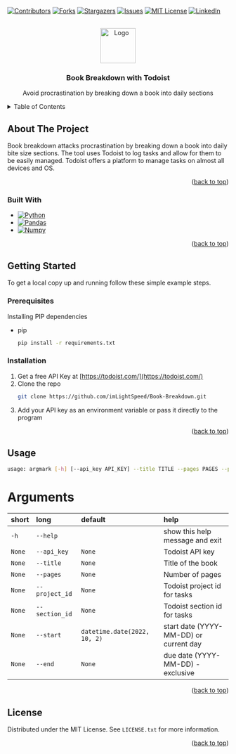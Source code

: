 <a name="readme-top"></a>

<!-- PROJECT SHIELDS -->
<!--
*** I'm using markdown "reference style" links for readability.
*** Reference links are enclosed in brackets [ ] instead of parentheses ( ).
*** See the bottom of this document for the declaration of the reference variables
*** for contributors-url, forks-url, etc. This is an optional, concise syntax you may use.
*** https://www.markdownguide.org/basic-syntax/#reference-style-links
-->
[![Contributors][contributors-shield]][contributors-url]
[![Forks][forks-shield]][forks-url]
[![Stargazers][stars-shield]][stars-url]
[![Issues][issues-shield]][issues-url]
[![MIT License][license-shield]][license-url]
[![LinkedIn][linkedin-shield]][linkedin-url]



<!-- PROJECT LOGO -->
<br />
<div align="center">
    <a href="https://github.com/imLightSpeed/Book-Breakdown">
    <img src="https://ericsammons.com/wp-content/uploads/2021/02/todoist-logo.png" alt="Logo" width="80" height="80">
  </a>
<h3 align="center">Book Breakdown with Todoist</h3>

  <p align="center">
    Avoid procrastination by breaking down a book into daily sections
    
</div>



<!-- TABLE OF CONTENTS -->
<details>
  <summary>Table of Contents</summary>
  <ol>
    <li>
      <a href="#about-the-project">About The Project</a>
      <ul>
        <li><a href="#built-with">Built With</a></li>
      </ul>
    </li>
    <li>
      <a href="#getting-started">Getting Started</a>
      <ul>
        <li><a href="#prerequisites">Prerequisites</a></li>
        <li><a href="#installation">Installation</a></li>
      </ul>
    </li>
    <li><a href="#usage">Usage</a></li>
    <li><a href="#license">License</a></li>
  </ol>
</details>



<!-- ABOUT THE PROJECT -->
## About The Project

Book breakdown attacks procrastination by breaking down a book into daily bite size sections. The tool uses Todoist to log tasks and allow for them to be easily managed. Todoist offers a platform to manage tasks on almost all devices and OS.
<p align="right">(<a href="#readme-top">back to top</a>)</p>



### Built With

* [![Python][Python.org]][Python-url]
* [![Pandas][Pandas]][Pandas-url]
* [![Numpy][Numpy]][Numpy-url]

<p align="right">(<a href="#readme-top">back to top</a>)</p>



<!-- GETTING STARTED -->
## Getting Started
To get a local copy up and running follow these simple example steps.

### Prerequisites

Installing PIP dependencies
* pip
  ```sh
  pip install -r requirements.txt
  ```

### Installation

1. Get a free API Key at [https://todoist.com/](https://todoist.com/)
2. Clone the repo
   ```sh
   git clone https://github.com/imLightSpeed/Book-Breakdown.git
   ```
3. Add your API key as an environment variable or pass it directly to the program

<p align="right">(<a href="#readme-top">back to top</a>)</p>



<!-- USAGE EXAMPLES -->
## Usage

```bash
usage: argmark [-h] [--api_key API_KEY] --title TITLE --pages PAGES --project_id PROJECT_ID --section_id SECTION_ID [--start START] --end END

```
# Arguments

| short          |long|default|help|
|:---------------| :--- | :--- | :--- |
| `-h`           |`--help`||show this help message and exit|
| `None`         |`--api_key`|`None`|Todoist API key|
|`None` | `--title`      |`None`|Title of the book|
|`None` | `--pages`      |`None`|Number of pages|
|`None` | `--project_id` |`None`|Todoist project id for tasks|
|`None` | `--section_id` |`None`|Todoist section id for tasks|
|`None` | `--start`      |`datetime.date(2022, 10, 2)`|start date (YYYY-MM-DD) or current day|
|`None` | `--end`        |`None`|due date (YYYY-MM-DD) - exclusive|


<p align="right">(<a href="#readme-top">back to top</a>)</p>



<!-- LICENSE -->
## License

Distributed under the MIT License. See `LICENSE.txt` for more information.

<p align="right">(<a href="#readme-top">back to top</a>)</p>





<!-- MARKDOWN LINKS & IMAGES -->
<!-- https://www.markdownguide.org/basic-syntax/#reference-style-links -->
[contributors-shield]: https://img.shields.io/github/contributors/imLightSpeed/Book-Breakdown.svg?style=for-the-badge
[contributors-url]: https://github.com/imLightSpeed/Book-Breakdown/graphs/contributors
[forks-shield]: https://img.shields.io/github/forks/imLightSpeed/Book-Breakdown.svg?style=for-the-badge
[forks-url]: https://github.com/imLightSpeed/Book-Breakdown/network/members
[stars-shield]: https://img.shields.io/github/stars/imLightSpeed/Book-Breakdown.svg?style=for-the-badge
[stars-url]: https://github.com/imLightSpeed/Book-Breakdown/stargazers
[issues-shield]: https://img.shields.io/github/issues/imLightSpeed/Book-Breakdown.svg?style=for-the-badge
[issues-url]: https://github.com/imLightSpeed/Book-Breakdown/issues
[license-shield]: https://img.shields.io/github/license/imLightSpeed/Book-Breakdown.svg?style=for-the-badge
[license-url]: https://github.com/imLightSpeed/Book-Breakdown/blob/master/LICENSE.txt
[linkedin-shield]: https://img.shields.io/badge/-LinkedIn-black.svg?style=for-the-badge&logo=linkedin&colorB=555
[linkedin-url]: https://www.linkedin.com/in/luke-sanborn/
[product-screenshot]: images/screenshot.png
[Next.js]: https://img.shields.io/badge/next.js-000000?style=for-the-badge&logo=nextdotjs&logoColor=white
[Next-url]: https://nextjs.org/
[React.js]: https://img.shields.io/badge/React-20232A?style=for-the-badge&logo=react&logoColor=61DAFB
[React-url]: https://reactjs.org/
[Vue.js]: https://img.shields.io/badge/Vue.js-35495E?style=for-the-badge&logo=vuedotjs&logoColor=4FC08D
[Vue-url]: https://vuejs.org/
[Angular.io]: https://img.shields.io/badge/Angular-DD0031?style=for-the-badge&logo=angular&logoColor=white
[Angular-url]: https://angular.io/
[Svelte.dev]: https://img.shields.io/badge/Svelte-4A4A55?style=for-the-badge&logo=svelte&logoColor=FF3E00
[Svelte-url]: https://svelte.dev/
[Laravel.com]: https://img.shields.io/badge/Laravel-FF2D20?style=for-the-badge&logo=laravel&logoColor=white
[Laravel-url]: https://laravel.com
[Bootstrap.com]: https://img.shields.io/badge/Bootstrap-563D7C?style=for-the-badge&logo=bootstrap&logoColor=white
[Bootstrap-url]: https://getbootstrap.com
[JQuery.com]: https://img.shields.io/badge/jQuery-0769AD?style=for-the-badge&logo=jquery&logoColor=white
[JQuery-url]: https://jquery.com 
[Python-url]: python.org
[Python.org]:https://img.shields.io/badge/Python-3776AB?style=for-the-badge&logo=python&logoColor=white
[Numpy-url]: numpy.org
[Numpy]:https://img.shields.io/badge/numpy-%23013243.svg?style=for-the-badge&logo=numpy&logoColor=white
[Pandas-url]: pandas.pydata.org
[Pandas]:https://img.shields.io/badge/pandas-%23150458.svg?style=for-the-badge&logo=pandas&logoColor=white